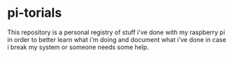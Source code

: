 # pi-torials
This repository is a personal registry of stuff i've done with my raspberry pi in order to better learn what i'm doing and document what i've done in case i break my system or someone needs some help.
